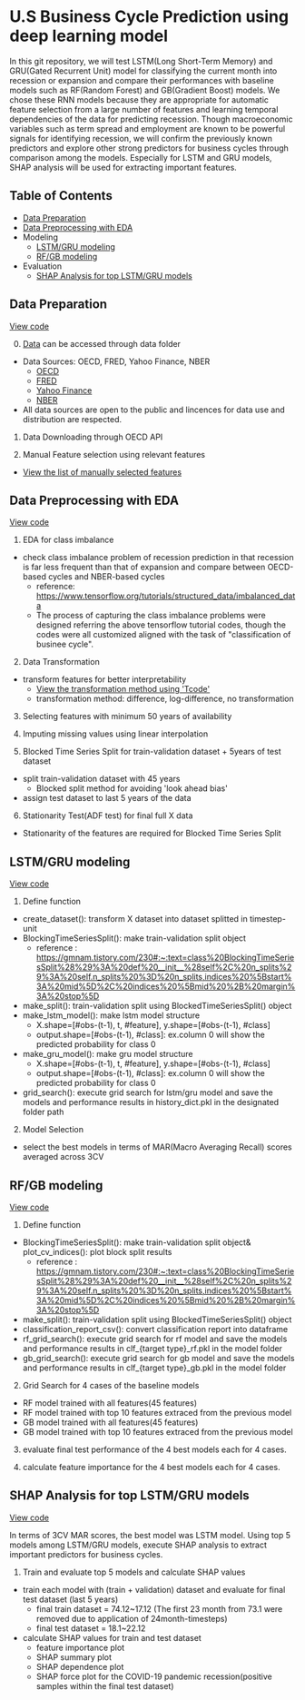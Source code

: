 # U.S Business Cycle Prediction using deep learning model
In this git repository, we will test LSTM(Long Short-Term Memory) and GRU(Gated Recurrent Unit) model for classifying the current month into recession or expansion and compare their performances with baseline models such as RF(Random Forest) and GB(Gradient Boost) models. We chose these RNN models because they are appropriate for automatic feature selection from a large number of features and learning temporal dependencies of the data for predicting recession. 
Though macroeconomic variables such as term spread and employment are known to be powerful signals for identifying recession, we will confirm the previously known predictors and explore other strong predictors for business cycles through comparison among the models. Especially for LSTM and GRU models, SHAP analysis will be used for extracting important features. 

## **Table of Contents**
- [Data Preparation](#data-preparation)
- [Data Preprocessing with EDA](#data-preprocessing-with-eda)
- Modeling
  - [LSTM/GRU modeling](#lstmgru-modeling)
  - [RF/GB modeling](#rfgb-modeling)
- Evaluation
  - [SHAP Analysis for top LSTM/GRU models](#shap-analysis-for-top-lstmgru-models)


## Data Preparation
[View code](0.Data%20Preparation.ipynb)

0. [Data](/data/rawdata_USA.csv) can be accessed through data folder
- Data Sources: OECD, FRED, Yahoo Finance, NBER
  - [OECD](https://stats.oecd.org/Index.aspx?QueryId=6617)
  - [FRED](https://fred.stlouisfed.org/)
  - [Yahoo Finance](https://finance.yahoo.com/quote/%5EVIX?guccounter=1&guce_referrer=aHR0cHM6Ly93d3cuYmluZy5jb20v&guce_referrer_sig=AQAAAA4PqCecADB7jRPFc1zok8-qFh4DqQSOk34atVLfrbddWTd55E2A15f7EStgzKyffi1VS95neqtNMTSYDHO_F4f2tfYUe2MxEe3Twn17hbNcjsMwMdzV_PVcRGgqZGiFhYM1dr8N3fA_ARafsb1wHvxHVRo-UPk3OLARkSDjcIKE)
  - [NBER](https://www.nber.org/research/business-cycle-dating)
- All data sources are open to the public and lincences for data use and distribution are respected.

1. Data Downloading through OECD API

2. Manual Feature selection using relevant features
- [View the list of manually selected features](/data/metadata_filter.xlsx)


## Data Preprocessing with EDA
[View code](1.Data%20Preprocessing.ipynb)

1. EDA for class imbalance
- check class imbalance problem of recession prediction in that recession is far less frequent than that of expansion and compare between OECD-based cycles and NBER-based cycles
  - reference: https://www.tensorflow.org/tutorials/structured_data/imbalanced_data
  - The process of capturing the class imbalance problems were designed referring the above tensorflow tutorial codes, though the codes were all customized aligned with the task of "classification of businee cycle".

2. Data Transformation
- transform features for better interpretability
  - [View the transformation method using 'Tcode'](/data/metadata_final.csv)
  - transformation method: difference, log-difference, no transformation

3. Selecting features with minimum 50 years of availability 

4. Imputing missing values using linear interpolation

5. Blocked Time Series Split for train-validation dataset + 5years of test dataset
- split train-validation dataset with 45 years
  - Blocked split method for avoiding 'look ahead bias'
- assign test dataset to last 5 years of the data

6. Stationarity Test(ADF test) for final full X data  
- Stationarity of the features are required for Blocked Time Series Split


## LSTM/GRU modeling
[View code](2-1.LSTM_GRU%20modeling.ipynb)

1. Define function
- create_dataset(): transform X dataset into dataset splitted in timestep-unit 
- BlockingTimeSeriesSplit(): make train-validation split object
  - reference : https://gmnam.tistory.com/230#:~:text=class%20BlockingTimeSeriesSplit%28%29%3A%20def%20__init__%28self%2C%20n_splits%29%3A%20self.n_splits%20%3D%20n_splits,indices%20%5Bstart%3A%20mid%5D%2C%20indices%20%5Bmid%20%2B%20margin%3A%20stop%5D 
- make_split(): train-validation split using BlockedTimeSeriesSplit() object
- make_lstm_model(): make lstm model structure
  - X.shape=[#obs-(t-1), t, #feature], y.shape=[#obs-(t-1), #class] 
  - output.shape=[#obs-(t-1), #class]: ex.column 0 will show the predicted probability for class 0
- make_gru_model(): make gru model structure
  - X.shape=[#obs-(t-1), t, #feature], y.shape=[#obs-(t-1), #class] 
  - output.shape=[#obs-(t-1), #class]: ex.column 0 will show the predicted probability for class 0
- grid_search(): execute grid search for lstm/gru model and save the models and performance results in history_dict.pkl in the designated folder path

2. Model Selection
- select the best models in terms of MAR(Macro Averaging Recall) scores averaged across 3CV 


## RF/GB modeling
[View code](2-2.%20RF_GB%20modeling.ipynb)

1. Define function
- BlockingTimeSeriesSplit(): make train-validation split object& plot_cv_indices(): plot block split results
  - reference : https://gmnam.tistory.com/230#:~:text=class%20BlockingTimeSeriesSplit%28%29%3A%20def%20__init__%28self%2C%20n_splits%29%3A%20self.n_splits%20%3D%20n_splits,indices%20%5Bstart%3A%20mid%5D%2C%20indices%20%5Bmid%20%2B%20margin%3A%20stop%5D 
- make_split(): train-validation split using BlockedTimeSeriesSplit() object
- classification_report_csv(): convert classification report into dataframe
- rf_grid_search(): execute grid search for rf model and save the models and performance results in clf_{target type}_rf.pkl in the model folder
- gb_grid_search(): execute grid search for gb model and save the models and performance results in clf_{target type}_gb.pkl in the model folder

2. Grid Search for 4 cases of the baseline models
- RF model trained with all features(45 features)
- RF model trained with top 10 features extraced from the previous model
- GB model trained with all features(45 features)
- GB model trained with top 10 features extraced from the previous model

3. evaluate final test performance of the 4 best models each for 4 cases.

4. calculate feature importance for the 4 best models each for 4 cases.


## SHAP Analysis for top LSTM/GRU models
[View code](3.Shap%20Analysis%20for%20top%20LSTM_GRU%20models.ipynb)

In terms of 3CV MAR scores, the best model was LSTM model. Using top 5 models among LSTM/GRU models, execute SHAP analysis to extract important predictors for business cycles. 

1. Train and evaluate top 5 models and calculate SHAP values
- train each model with (train + validation) dataset and evaluate for final test dataset (last 5 years)
  - final train dataset = 74.12~17.12 (The first 23 month from 73.1 were removed due to application of 24month-timesteps)
  - final test dataset = 18.1~22.12
- calculate SHAP values for train and test dataset
  - feature importance plot
  - SHAP summary plot
  - SHAP dependence plot
  - SHAP force plot for the COVID-19 pandemic recession(positive samples within the final test dataset) 